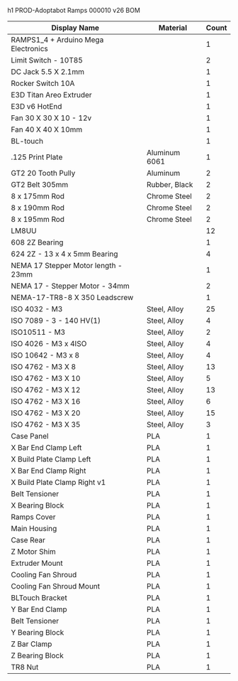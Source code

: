h1 PROD-Adoptabot Ramps 000010 v26 BOM  

| Display Name                         | Material      | Count |
|--------------------------------------|---------------|-------|
| RAMPS1_4 + Arduino Mega Electronics  |               | 1     |
| Limit Switch - 10T85                 |               | 2     |
| DC Jack 5.5 X 2.1mm                  |               | 1     |
| Rocker Switch 10A                    |               | 1     |
| E3D Titan Areo Extruder              |               | 1     |
| E3D v6 HotEnd                        |               | 1     |
| Fan 30 X 30 X 10 - 12v               |               | 1     |
| Fan 40 X 40 X 10mm                   |               | 1     |
| BL-touch                             |               | 1     |
| .125 Print Plate                     | Aluminum 6061 | 1     |
| GT2 20 Tooth Pully                   | Aluminum      | 2     |
| GT2 Belt 305mm                       | Rubber, Black | 2     |
| 8 x 175mm Rod                        | Chrome Steel  | 2     |
| 8 x 190mm Rod                        | Chrome Steel  | 2     |
| 8 x 195mm Rod                        | Chrome Steel  | 2     |
| LM8UU                                |               | 12    |
| 608 2Z Bearing                       |               | 1     |
| 624 2Z - 13 x 4 x 5mm Bearing        |               | 4     |
| NEMA 17  Stepper Motor length - 23mm |               | 1     |
| NEMA 17 - Stepper Motor - 34mm       |               | 2     |
| NEMA-17-TR8-8 X 350 Leadscrew        |               | 1     |
| ISO 4032 - M3                        | Steel, Alloy  | 25    |
| ISO 7089 - 3 - 140 HV(1)             | Steel, Alloy  | 4     |
| ISO10511 - M3                        | Steel, Alloy  | 2     |
| ISO 4026 - M3 x 4ISO                 | Steel, Alloy  | 4     |
| ISO 10642 - M3 x 8                   | Steel, Alloy  | 4     |
| ISO 4762 - M3 X 8                    | Steel, Alloy  | 13    |
| ISO 4762 - M3 X 10                   | Steel, Alloy  | 5     |
| ISO 4762 - M3 X 12                   | Steel, Alloy  | 13    |
| ISO 4762 - M3 X 16                   | Steel, Alloy  | 6     |
| ISO 4762 - M3 X 20                   | Steel, Alloy  | 15    |
| ISO 4762 - M3 X 35                   | Steel, Alloy  | 3     |
| Case Panel                           | PLA           | 1     |
| X Bar End Clamp Left                 | PLA           | 1     |
| X Build Plate Clamp Left             | PLA           | 1     |
| X Bar End Clamp Right                | PLA           | 1     |
| X Build Plate Clamp Right v1         | PLA           | 1     |
| Belt Tensioner                       | PLA           | 1     |
| X Bearing Block                      | PLA           | 1     |
| Ramps Cover                          | PLA           | 1     |
| Main Housing                         | PLA           | 1     |
| Case Rear                            | PLA           | 1     |
| Z Motor Shim                         | PLA           | 1     |
| Extruder Mount                       | PLA           | 1     |
| Cooling Fan Shroud                   | PLA           | 1     |
| Cooling Fan Shroud Mount             | PLA           | 1     |
| BLTouch Bracket                      | PLA           | 1     |
| Y Bar End Clamp                      | PLA           | 1     |
| Belt Tensioner                       | PLA           | 1     |
| Y Bearing Block                      | PLA           | 1     |
| Z Bar Clamp                          | PLA           | 1     |
| Z Bearing Block                      | PLA           | 1     |
| TR8 Nut                              | PLA           | 1     |
